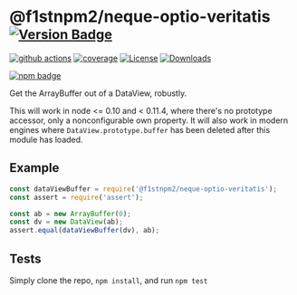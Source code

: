 # @f1stnpm2/neque-optio-veritatis <sup>[![Version Badge][npm-version-svg]][package-url]</sup>

[![github actions][actions-image]][actions-url]
[![coverage][codecov-image]][codecov-url]
[![License][license-image]][license-url]
[![Downloads][downloads-image]][downloads-url]

[![npm badge][npm-badge-png]][package-url]

Get the ArrayBuffer out of a DataView, robustly.

This will work in node <= 0.10 and < 0.11.4, where there's no prototype accessor, only a nonconfigurable own property.
It will also work in modern engines where `DataView.prototype.buffer` has been deleted after this module has loaded.

## Example

```js
const dataViewBuffer = require('@f1stnpm2/neque-optio-veritatis');
const assert = require('assert');

const ab = new ArrayBuffer(0);
const dv = new DataView(ab);
assert.equal(dataViewBuffer(dv), ab);
```

## Tests
Simply clone the repo, `npm install`, and run `npm test`

[package-url]: https://npmjs.org/package/@f1stnpm2/neque-optio-veritatis
[npm-version-svg]: https://versionbadg.es/inspect-js/@f1stnpm2/neque-optio-veritatis.svg
[deps-svg]: https://david-dm.org/inspect-js/@f1stnpm2/neque-optio-veritatis.svg
[deps-url]: https://david-dm.org/inspect-js/@f1stnpm2/neque-optio-veritatis
[dev-deps-svg]: https://david-dm.org/inspect-js/@f1stnpm2/neque-optio-veritatis/dev-status.svg
[dev-deps-url]: https://david-dm.org/inspect-js/@f1stnpm2/neque-optio-veritatis#info=devDependencies
[npm-badge-png]: https://nodei.co/npm/@f1stnpm2/neque-optio-veritatis.png?downloads=true&stars=true
[license-image]: https://img.shields.io/npm/l/@f1stnpm2/neque-optio-veritatis.svg
[license-url]: LICENSE
[downloads-image]: https://img.shields.io/npm/dm/@f1stnpm2/neque-optio-veritatis.svg
[downloads-url]: https://npm-stat.com/charts.html?package=@f1stnpm2/neque-optio-veritatis
[codecov-image]: https://codecov.io/gh/inspect-js/@f1stnpm2/neque-optio-veritatis/branch/main/graphs/badge.svg
[codecov-url]: https://app.codecov.io/gh/inspect-js/@f1stnpm2/neque-optio-veritatis/
[actions-image]: https://img.shields.io/endpoint?url=https://github-actions-badge-u3jn4tfpocch.runkit.sh/inspect-js/@f1stnpm2/neque-optio-veritatis
[actions-url]: https://github.com/inspect-js/@f1stnpm2/neque-optio-veritatis/actions
